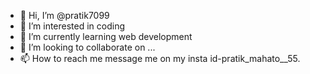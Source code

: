 - 👋 Hi, I’m @pratik7099
- 👀 I’m interested in coding
- 🌱 I’m currently learning web development
- 💞️ I’m looking to collaborate on ...
- 📫 How to reach me message me on my insta id-pratik_mahato__55.

<!---
pratik7099/pratik7099 is a ✨ special ✨ repository because its `README.md` (this file) appears on your GitHub profile.
You can click the Preview link to take a look at your changes.
--->
